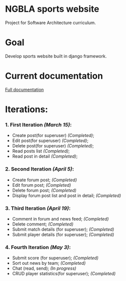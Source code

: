 # NGBLA sports website

Project for Software Architecture curriculum.

Goal
=================
Develop sports website built in django framework.

Current documentation
=================
[Full documentation](https://github.com/malukasrokas/sports-site/blob/master/docs/documentation.pdf)

Iterations:
=================
### 1. First Iteration *(March 15)*:
* Create post(for superuser) *(Completed)*;
* Edit post(for superuser) *(Completed)*;
* Delete post(for superuser) *(Completed)*;
* Read posts list *(Completed)*;
* Read post in detail *(Completed)*;

### 2. Second Iteration *(April 5)*:
* Create forum post; *(Completed)*
* Edit forum post; *(Completed)*
* Delete forum post; *(Completed)*
* Display forum post list and post in detail; *(Completed)*

### 3. Third Iteration *(April 19)*:
* Comment in forum and news feed; *(Completed)*
* Delete comment; *(Completed)*
* Submit match details (for superuser); *(Completed)*
* Submit player details (for superuser); *(Completed)*

### 4. Fourth Iteration *(May 3)*:
* Submit score (for superuser); *(Completed)*
* Sort out news by team; *(Completed)*
* Chat (read, send); *(In progress)*
* CRUD player statistics(for superuser); *(Completed)*
